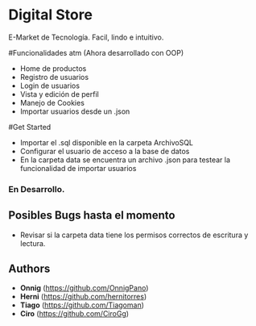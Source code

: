 # Digital Store

E-Market de Tecnología. Facil, lindo e intuitivo.

#Funcionalidades atm (Ahora desarrollado con OOP)

* Home de productos
* Registro de usuarios
* Login de usuarios
* Vista y edición de perfil
* Manejo de Cookies
* Importar usuarios desde un .json

#Get Started

* Importar el .sql disponible en la carpeta ArchivoSQL
* Configurar el usuario de acceso a la base de datos
* En la carpeta data se encuentra un archivo .json para testear la funcionalidad de importar usuarios


### En Desarrollo.


## Posibles Bugs hasta el momento

* Revisar si la carpeta data tiene los permisos correctos de escritura y lectura.


## Authors

* **Onnig** (https://github.com/OnnigPano)
* **Herni** (https://github.com/hernitorres)
* **Tiago** (https://github.com/Tiagoman)
* **Ciro** (https://github.com/CiroGg)
